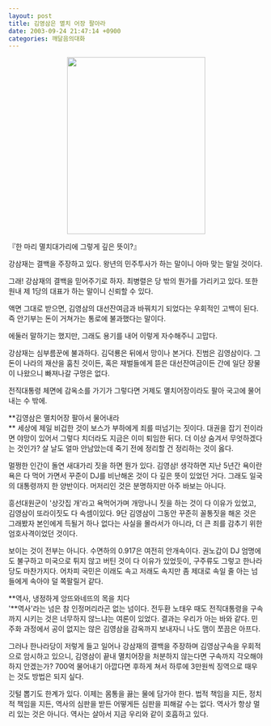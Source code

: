 ```yaml
---
layout: post
title: 김영삼은 멸치 어장 팔아라
date: 2003-09-24 21:47:14 +0900
categories: 깨달음의대화
---
```

<p align="center">
  <img src="http://drkimz.com/technote/board/KDR/upimg/1064405605.jpg" width="273" height="349" border="0" />
</p>

<p align="left">
  『한 마리 멸치대가리에 그렇게 깊은 뜻이?』
</p>

강삼재는 결백을 주장하고 있다. 왕년의 민주투사가 하는 말이니 아마 맞는 말일 것이다. 

그래! 강삼재의 결백을 믿어주기로 하자. 최병렬은 당 밖의 뭔가를 가리키고 있다. 또한 원내 제 1당의 대표가 하는 말이니 신뢰할 수 있다. 

액면 그대로 받으면, 김영삼의 대선잔여금과 바꿔치기 되었다는 우회적인 고백이 된다. 즉 안기부는 돈이 거쳐가는 통로에 불과했다는 말이다. 

에둘러 말하기는 했지만, 그래도 용기를 내어 이렇게 자수해주니 고맙다. 

강삼재는 심부름꾼에 불과하다. 김덕룡은 뒤에서 망이나 본거다. 진범은 김영삼이다. 그 돈이 나라의 재산을 훔친 것이든, 혹은 재벌들에게 뜯은 대선잔여금이든 간에 일단 장물이 나왔으니 빠져나갈 구멍은 없다. 

전직대통령 체면에 감옥소를 가기가 그렇다면 거제도 멸치어장이라도 팔아 국고에 물어내는 수 밖에. 

**김영삼은 멸치어장 팔아서 물어내라  
** 세상에 제일 비겁한 것이 보스가 부하에게 죄를 떠넘기는 짓이다. 대권을 잡기 전이라면 야망이 있어서 그렇다 치더라도 지금은 이미 퇴임한 뒤다. 더 이상 숨겨서 무엇하겠다는 것인가? 살 날도 얼마 안남았는데 죽기 전에 정리할 건 정리하는 것이 옳다. 

멀쩡한 인간이 돌연 새대가리 짓을 하면 뭔가 있다. 김영삼! 생각하면 지난 5년간 욕이란 욕은 다 먹어 가면서 꾸준이 DJ를 비난해온 것이 다 깊은 뜻이 있었던 거다. 그래도 일국의 대통령까지 한 양반이다. 머저리인 것은 분명하지만 아주 바보는 아니다. 

흥선대원군이 '상갓집 개'라고 욕먹어가며 개망나니 짓을 하는 것이 다 이유가 있었고, 김영삼이 또라이짓도 다 속셈이있다. 9단 김영삼이 그동안 꾸준히 꼴통짓을 해온 것은 그래봤자 본인에게 득될거 하나 없다는 사실을 몰라서가 아니라, 더 큰 죄를 감추기 위한 엄호사격이었던 것이다. 

보이는 것이 전부는 아니다. 수면하의 0.917은 여전히 안개속이다. 권노갑이 DJ 엄명에도 불구하고 미국으로 튀지 않고 버틴 것이 다 이유가 있었듯이, 구주류도 그렇고 한나라당도 마찬가지다. 어차피 국민은 이래도 속고 저래도 속지만 좀 제대로 속일 줄 아는 넘들에게 속아야 덜 쪽팔릴거 같다. 

**역사, 냉정하게 앙뜨와네뜨의 목을 치다  
'**역사'라는 넘은 참 인정머리라곤 없는 넘이다. 전두환 노태우 때도 전직대통령을 구속까지 시키는 것은 너무하지 않느냐는 여론이 있었다. 결과는 우리가 아는 바와 같다. 민주화 과정에서 공이 없지는 않은 김영삼을 감옥까지 보내자니 나도 맴이 쪼끔은 아프다. 

그러나 한나라당이 저렇게 들고 일어나 강삼재의 결백을 주장하며 김영삼구속을 우회적으로 암시하고 있으니, 김영삼이 끝내 멸치어장을 처분하지 않는다면 구속까지 각오해야 하지 안겠는가? 700억 물어내기 아깝다면 후하게 쳐서 하루에 3만원씩 징역으로 때우는 것도 방법은 되지 싶다.

깃털 뽑기도 한계가 있다. 이제는 몸통을 끓는 물에 담가야 한다. 법적 책임을 지든, 정치적 책임을 지든, 역사의 심판을 받든 어떻게든 심판을 피해갈 수는 없다. 역사가 항상 멀리 있는 것은 아니다. 역사는 살아서 지금 우리와 같이 호흡하고 있다.